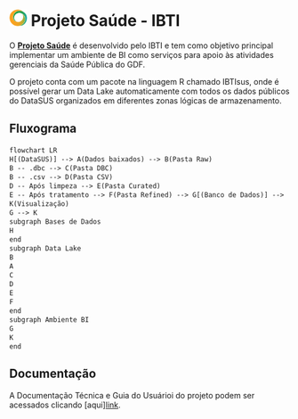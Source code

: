 # <img src="https://github.com/IBTI-DF/SIGFAPDF/blob/main/docs/imagens/icone-ibti.png?raw=true" width="32" height="30"> Projeto Saúde - IBTI

O [**Projeto Saúde**](link) é desenvolvido pelo IBTI e tem como objetivo principal implementar um ambiente de BI como serviços para apoio às atividades gerenciais da  Saúde Pública do GDF.

O projeto conta com um pacote na linguagem R chamado IBTIsus, onde é possível gerar um Data Lake automaticamente com todos os dados públicos do DataSUS organizados em diferentes zonas lógicas de armazenamento.


## Fluxograma
```mermaid
flowchart LR
H[(DataSUS)] --> A(Dados baixados) --> B(Pasta Raw)
B -- .dbc --> C(Pasta DBC)
B -- .csv --> D(Pasta CSV)
D -- Após limpeza --> E(Pasta Curated)
E -- Após tratamento --> F(Pasta Refined) --> G[(Banco de Dados)] --> K(Visualização)
G --> K
subgraph Bases de Dados
H
end
subgraph Data Lake
B
A
C
D
E
F
end
subgraph Ambiente BI
G
K
end
```

## Documentação

A Documentação Técnica e Guia do Usuárioi do projeto podem ser acessados clicando [aqui][link](https://github.com/IBTI-DF/SIGFAPDF/blob/main/Documenta%C3%A7%C3%A3o%20T%C3%A9cnica%20-%20Projeto%20Sa%C3%BAde.pdf).
